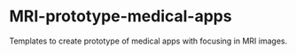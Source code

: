 # MRI-prototype-medical-apps
Templates to create prototype of medical apps with focusing in MRI images.


